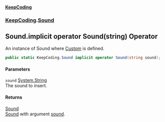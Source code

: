 #### [KeepCoding](index.md 'index')
### [KeepCoding](KeepCoding.md 'KeepCoding').[Sound](Sound.md 'KeepCoding.Sound')
## Sound.implicit operator Sound(string) Operator
An instance of Sound where [Custom](Sound_Custom.md 'KeepCoding.Sound.Custom') is defined.  
```csharp
public static KeepCoding.Sound implicit operator Sound(string sound);
```
#### Parameters
<a name='KeepCoding_Sound_op_ImplicitKeepCoding_Sound(string)_sound'></a>
`sound` [System.String](https://docs.microsoft.com/en-us/dotnet/api/System.String 'System.String')  
The sound to insert.
  
#### Returns
[Sound](Sound.md 'KeepCoding.Sound')  
[Sound](Sound.md 'KeepCoding.Sound') with argument [sound](Sound_op_Implicit_9LcqouHaO9eloVUnV6Vf5A.md#KeepCoding_Sound_op_ImplicitKeepCoding_Sound(string)_sound 'KeepCoding.Sound.op_Implicit KeepCoding.Sound(string).sound').
